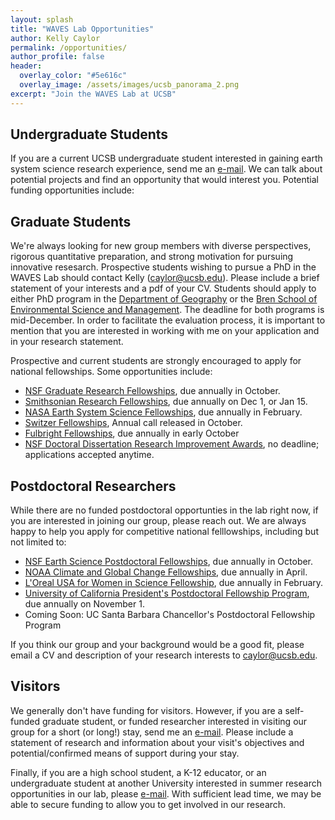 ```yaml
---
layout: splash
title: "WAVES Lab Opportunities"
author: Kelly Caylor 
permalink: /opportunities/
author_profile: false
header:
  overlay_color: "#5e616c"
  overlay_image: /assets/images/ucsb_panorama_2.png
excerpt: "Join the WAVES Lab at UCSB"
---
```


## Undergraduate Students

If you are a current UCSB undergraduate student interested in gaining earth system science research experience, send me an [e-mail](mailto:caylor@ucsb.edu). We can talk about potential projects and find an opportunity that would interest you.  Potential funding opportunities include:



## Graduate Students

We're always looking for new group members with diverse perspectives, rigorous quantitative preparation, and strong motivation for pursuing innovative resesarch. Prospective students wishing to pursue a PhD in the WAVES Lab should contact Kelly ([caylor@ucsb.edu](mailto:caylor@ucsb.edu)). Please include a brief statement of your interests and a pdf of your CV. Students should apply to either PhD program in the [Department of Geography](http://geog.ucsb.edu) or the [Bren School of Environmental Science and Management](http://bren.ucsb.edu). The deadline for both programs is mid-December. In order to facilitate the evaluation process, it is important to mention that you are interested in working with me on your application and in your research statement.  

Prospective and current students are strongly encouraged to apply for national fellowships. Some opportunities include:

- [NSF Graduate Research Fellowships](https://www.nsf.gov/funding/pgm_summ.jsp?pims_id=6201), due annually in October.
- [Smithsonian Research Fellowships](https://serc.si.edu/interns-fellows/fellowships), due annually on Dec 1, or Jan 15.
- [NASA Earth System Science Fellowships](https://science.nasa.gov/learners/learner-opportunities), due annually in February.
- [Switzer Fellowships](https://www.switzernetwork.org/become-fellow), Annual call released in October. 
- [Fulbright Fellowships](https://us.fulbrightonline.org/#&panel1-1), due annually in early October
- [NSF Doctoral Dissertation Research Improvement Awards](https://www.nsf.gov/funding/pgm_summ.jsp?pims_id=503621), no deadline; applications accepted anytime.

## Postdoctoral Researchers

While there are no funded postdoctoral opportunties in the lab right now, if you are interested in joining our group, please reach out.  We are always happy to help you apply for competitive national felllowships, including but not limited to:

- [NSF Earth Science Postdoctoral Fellowships](https://www.nsf.gov/funding/pgm_summ.jsp?pims_id=503144), due annually in October.
- [NOAA Climate and Global Change Fellowships](https://cpaess.ucar.edu/cgc/how-postdoctorates-apply), due annually in April.
- [L'Oreal USA for Women in Science Fellowship](https://lorealfwis.aaas.org/login/indexA.cfm), due annually in February.
- [University of California President's Postdoctoral Fellowship Program](https://ppfp.ucop.edu/info/index.html), due annually on November 1.
- Coming Soon: UC Santa Barbara Chancellor's Postdoctoral Fellowship Program

If you think our group and your background would be a good fit, please email a CV and description of your research interests to [caylor@ucsb.edu](mailto:caylor@ucsb.edu). 

## Visitors

We generally don't have funding for visitors. However, if you are a self-funded graduate student, or funded researcher interested in visiting our group for a short (or long!) stay, send me an [e-mail](mailto:caylor@ucsb.edu). Please include a statement of research and information about your visit's objectives and potential/confirmed means of support during your stay. 

Finally, if you are a high school student, a K-12 educator, or an undergraduate student at another University interested in summer research opportunities in our lab, please [e-mail](mailto:caylor@ucsb.edu). With sufficient lead time, we may be able to secure funding to allow you to get involved in our research.






